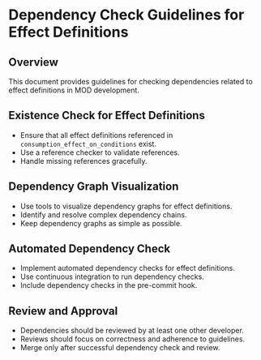 # Dependency Check Guidelines for Effect Definitions

## Overview

This document provides guidelines for checking dependencies related to effect definitions in MOD development.

## Existence Check for Effect Definitions

- Ensure that all effect definitions referenced in `consumption_effect_on_conditions` exist.
- Use a reference checker to validate references.
- Handle missing references gracefully.

## Dependency Graph Visualization

- Use tools to visualize dependency graphs for effect definitions.
- Identify and resolve complex dependency chains.
- Keep dependency graphs as simple as possible.

## Automated Dependency Check

- Implement automated dependency checks for effect definitions.
- Use continuous integration to run dependency checks.
- Include dependency checks in the pre-commit hook.

## Review and Approval

- Dependencies should be reviewed by at least one other developer.
- Reviews should focus on correctness and adherence to guidelines.
- Merge only after successful dependency check and review.